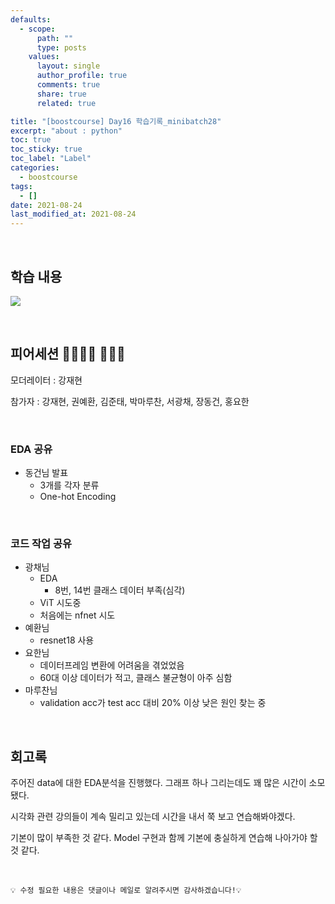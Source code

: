 ```yaml
---
defaults:
  - scope:
      path: ""
      type: posts
    values:
      layout: single
      author_profile: true
      comments: true
      share: true
      related: true

title: "[boostcourse] Day16 학습기록_minibatch28"
excerpt: "about : python"
toc: true
toc_sticky: true
toc_label: "Label"
categories:
  - boostcourse
tags:
  - []
date: 2021-08-24
last_modified_at: 2021-08-24
---
```

<br>

## 학습 내용

<a href="https://hongsusoo.github.io/ai/proj_ImageClassify01"><img src="https://img.shields.io/badge/-EDA-red"/></a> 

<br>

## 피어세션 👨‍👨‍👦‍👦 👨‍👨‍👦

모더레이터 : 강재현

참가자 : 강재현, 권예환, 김준태, 박마루찬, 서광채, 장동건, 홍요한

<br>

### EDA 공유

- 동건님 발표
    - 3개를 각자 분류
    - One-hot Encoding

<br>

### 코드 작업 공유

- 광채님
    - EDA
        - 8번, 14번 클래스 데이터 부족(심각)
    - ViT 시도중
    - 처음에는 nfnet 시도
- 예환님
    - resnet18 사용
- 요한님
    - 데이터프레임 변환에 어려움을 겪었었음
    - 60대 이상 데이터가 적고, 클래스 불균형이 아주 심함
- 마루찬님
    - validation acc가 test acc 대비 20% 이상 낮은 원인 찾는 중

<br>

## 회고록

주어진 data에 대한 EDA분석을 진행했다. 그래프 하나 그리는데도 꽤 많은 시간이 소모됐다.

시각화 관련 강의들이 계속 밀리고 있는데 시간을 내서 쭉 보고 연습해봐야겠다. 

기본이 많이 부족한 것 같다. Model 구현과 함께 기본에 충실하게 연습해 나아가야 할 것 같다.


<br>

```
💡 수정 필요한 내용은 댓글이나 메일로 알려주시면 감사하겠습니다!💡 
```
